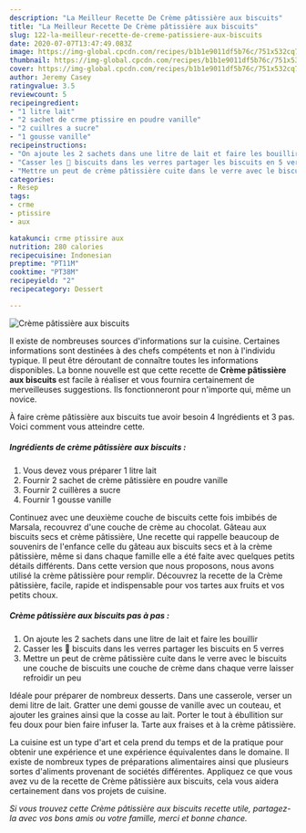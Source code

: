 ```yaml
---
description: "La Meilleur Recette De Crème pâtissière aux biscuits"
title: "La Meilleur Recette De Crème pâtissière aux biscuits"
slug: 122-la-meilleur-recette-de-creme-patissiere-aux-biscuits
date: 2020-07-07T13:47:49.083Z
image: https://img-global.cpcdn.com/recipes/b1b1e9011df5b76c/751x532cq70/creme-patissiere-aux-biscuits-photo-principale-de-la-recette.jpg
thumbnail: https://img-global.cpcdn.com/recipes/b1b1e9011df5b76c/751x532cq70/creme-patissiere-aux-biscuits-photo-principale-de-la-recette.jpg
cover: https://img-global.cpcdn.com/recipes/b1b1e9011df5b76c/751x532cq70/creme-patissiere-aux-biscuits-photo-principale-de-la-recette.jpg
author: Jeremy Casey
ratingvalue: 3.5
reviewcount: 5
recipeingredient:
- "1 litre lait"
- "2 sachet de crme ptissire en poudre vanille"
- "2 cuillres a sucre"
- "1 gousse vanille"
recipeinstructions:
- "On ajoute les 2 sachets dans une litre de lait et faire les bouillir"
- "Casser les 🍪 biscuits dans les verres partager les biscuits en 5 verres"
- "Mettre un peut de crème pâtissière cuite dans le verre avec le biscuits une couche de biscuits une couche de crème dans chaque verre laisser refroidir un peu"
categories:
- Resep
tags:
- crme
- ptissire
- aux

katakunci: crme ptissire aux 
nutrition: 280 calories
recipecuisine: Indonesian
preptime: "PT11M"
cooktime: "PT38M"
recipeyield: "2"
recipecategory: Dessert

---
```



![Crème pâtissière aux biscuits](https://img-global.cpcdn.com/recipes/b1b1e9011df5b76c/751x532cq70/creme-patissiere-aux-biscuits-photo-principale-de-la-recette.jpg)

Il existe de nombreuses sources d'informations sur la cuisine. Certaines informations sont destinées à des chefs compétents et non à l'individu typique. Il peut être déroutant de connaître toutes les informations disponibles. La bonne nouvelle est que cette recette de <strong> Crème pâtissière aux biscuits </strong> est facile à réaliser et vous fournira certainement de merveilleuses suggestions. Ils fonctionneront pour n'importe qui, même un novice.

<!--inarticleads1-->

À faire crème pâtissière aux biscuits tue avoir besoin 4 Ingrédients et 3 pas. Voici comment vous atteindre cette.

##### Ingrédients de crème pâtissière aux biscuits :

1. Vous devez vous préparer 1 litre lait
1. Fournir 2 sachet de crème pâtissière en poudre vanille
1. Fournir 2 cuillères a sucre
1. Fournir 1 gousse vanille


Continuez avec une deuxième couche de biscuits cette fois imbibés de Marsala, recouvrez d&#39;une couche de crème au chocolat. Gâteau aux biscuits secs et crème pâtissière, Une recette qui rappelle beaucoup de souvenirs de l&#39;enfance celle du gâteau aux biscuits secs et à la crème pâtissière, même si dans chaque famille elle a été faite avec quelques petits détails différents. Dans cette version que nous proposons, nous avons utilisé la crème pâtissière pour remplir. Découvrez la recette de la Crème pâtissière, facile, rapide et indispensable pour vos tartes aux fruits et vos petits choux. 

<!--inarticleads2-->

##### Crème pâtissière aux biscuits pas à pas :

1. On ajoute les 2 sachets dans une litre de lait et faire les bouillir
1. Casser les 🍪 biscuits dans les verres partager les biscuits en 5 verres
1. Mettre un peut de crème pâtissière cuite dans le verre avec le biscuits une couche de biscuits une couche de crème dans chaque verre laisser refroidir un peu


Idéale pour préparer de nombreux desserts. Dans une casserole, verser un demi litre de lait. Gratter une demi gousse de vanille avec un couteau, et ajouter les graines ainsi que la cosse au lait. Porter le tout à ébullition sur feu doux pour bien faire infuser la. Tarte aux fraises et à la crème pâtissière. 

<!--inarticleads1-->

<p>
La cuisine est un type d'art et cela prend du temps et de la pratique pour obtenir une expérience et une expérience équivalentes dans le domaine. Il existe de nombreux types de préparations alimentaires ainsi que plusieurs sortes d'aliments provenant de sociétés différentes. Appliquez ce que vous avez vu de la recette de Crème pâtissière aux biscuits, cela vous aidera certainement dans vos projets de cuisine.
</p>

<p>
<i>Si vous trouvez cette Crème pâtissière aux biscuits recette utile, partagez-la avec vos bons amis ou votre famille, merci et bonne chance.</i>
</p>
